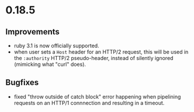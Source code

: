 # 0.18.5

## Improvements

* ruby 3.1 is now officially supported.
* when user sets a `Host` header for an HTTP/2 request, this will be used in the `:authority` HTTP/2 pseudo-header, instead of silently ignored (mimicking what "curl" does).

## Bugfixes

* fixed "throw outside of catch block" error happening when pipelining requests on an HTTP/1 connnection and resulting in a timeout.